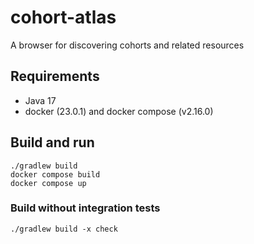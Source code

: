 # cohort-atlas
A browser for discovering cohorts and related resources

## Requirements
- Java 17
- docker (23.0.1) and docker compose (v2.16.0)

## Build and run
```shell
./gradlew build
docker compose build
docker compose up
```

### Build without integration tests
```shell
./gradlew build -x check
```
